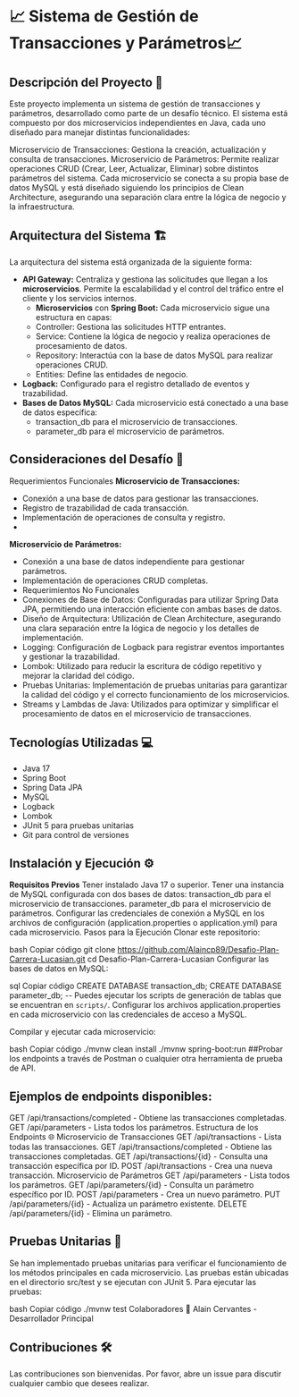 # 📈 Sistema de Gestión de Transacciones y Parámetros📈

## Descripción del Proyecto 📝
Este proyecto implementa un sistema de gestión de transacciones y parámetros, desarrollado como parte de un desafío técnico. El sistema está compuesto por dos microservicios independientes en Java, cada uno diseñado para manejar distintas funcionalidades:

Microservicio de Transacciones: Gestiona la creación, actualización y consulta de transacciones.
Microservicio de Parámetros: Permite realizar operaciones CRUD (Crear, Leer, Actualizar, Eliminar) sobre distintos parámetros del sistema.
Cada microservicio se conecta a su propia base de datos MySQL y está diseñado siguiendo los principios de Clean Architecture, asegurando una separación clara entre la lógica de negocio y la infraestructura.

## Arquitectura del Sistema 🏗️
La arquitectura del sistema está organizada de la siguiente forma:

- **API Gateway:** Centraliza y gestiona las solicitudes que llegan a los **microservicios**. Permite la escalabilidad y el control del tráfico entre el cliente y los servicios internos.
  - **Microservicios** con **Spring Boot:** Cada microservicio sigue una estructura en capas:
  - Controller: Gestiona las solicitudes HTTP entrantes.
  - Service: Contiene la lógica de negocio y realiza operaciones de procesamiento de datos.
  - Repository: Interactúa con la base de datos MySQL para realizar operaciones CRUD.
  - Entities: Define las entidades de negocio.
- **Logback:** Configurado para el registro detallado de eventos y trazabilidad.
- **Bases de Datos MySQL:** Cada microservicio está conectado a una base de datos específica:
  - transaction_db para el microservicio de transacciones.
  - parameter_db para el microservicio de parámetros.

## Consideraciones del Desafío 🚀
Requerimientos Funcionales
**Microservicio de Transacciones:**

- Conexión a una base de datos para gestionar las transacciones.
- Registro de trazabilidad de cada transacción.
- Implementación de operaciones de consulta y registro.
- 
**Microservicio de Parámetros:**

- Conexión a una base de datos independiente para gestionar parámetros.
- Implementación de operaciones CRUD completas.
- Requerimientos No Funcionales
- Conexiones de Base de Datos: Configuradas para utilizar Spring Data JPA, permitiendo una interacción eficiente con ambas bases de datos.
- Diseño de Arquitectura: Utilización de Clean Architecture, asegurando una clara separación entre la lógica de negocio y los detalles de implementación.
- Logging: Configuración de Logback para registrar eventos importantes y gestionar la trazabilidad.
- Lombok: Utilizado para reducir la escritura de código repetitivo y mejorar la claridad del código.
- Pruebas Unitarias: Implementación de pruebas unitarias para garantizar la calidad del código y el correcto funcionamiento de los microservicios.
- Streams y Lambdas de Java: Utilizados para optimizar y simplificar el procesamiento de datos en el microservicio de transacciones.

## Tecnologías Utilizadas 💻
- Java 17
- Spring Boot
- Spring Data JPA
- MySQL
- Logback
- Lombok
- JUnit 5 para pruebas unitarias
- Git para control de versiones

## Instalación y Ejecución ⚙️
**Requisitos Previos**
Tener instalado Java 17 o superior.
Tener una instancia de MySQL configurada con dos bases de datos:
transaction_db para el microservicio de transacciones.
parameter_db para el microservicio de parámetros.
Configurar las credenciales de conexión a MySQL en los archivos de configuración (application.properties o application.yml) para cada microservicio.
Pasos para la Ejecución
Clonar este repositorio:

bash
Copiar código
git clone https://github.com/Alaincp89/Desafio-Plan-Carrera-Lucasian.git
cd Desafio-Plan-Carrera-Lucasian
Configurar las bases de datos en MySQL:

sql
Copiar código
CREATE DATABASE transaction_db;
CREATE DATABASE parameter_db;
-- Puedes ejecutar los scripts de generación de tablas que se encuentran en `scripts/`.
Configurar los archivos application.properties en cada microservicio con las credenciales de acceso a MySQL.

Compilar y ejecutar cada microservicio:

bash
Copiar código
./mvnw clean install
./mvnw spring-boot:run
##Probar los endpoints a través de Postman o cualquier otra herramienta de prueba de API. 

## Ejemplos de endpoints disponibles:

GET /api/transactions/completed - Obtiene las transacciones completadas.
GET /api/parameters - Lista todos los parámetros.
Estructura de los Endpoints 🌐
Microservicio de Transacciones
GET /api/transactions - Lista todas las transacciones.
GET /api/transactions/completed - Obtiene las transacciones completadas.
GET /api/transactions/{id} - Consulta una transacción específica por ID.
POST /api/transactions - Crea una nueva transacción.
Microservicio de Parámetros
GET /api/parameters - Lista todos los parámetros.
GET /api/parameters/{id} - Consulta un parámetro específico por ID.
POST /api/parameters - Crea un nuevo parámetro.
PUT /api/parameters/{id} - Actualiza un parámetro existente.
DELETE /api/parameters/{id} - Elimina un parámetro.

## Pruebas Unitarias 🧪
Se han implementado pruebas unitarias para verificar el funcionamiento de los métodos principales en cada microservicio. Las pruebas están ubicadas en el directorio src/test y se ejecutan con JUnit 5. Para ejecutar las pruebas:

bash
Copiar código
./mvnw test
Colaboradores 🤝
Alain Cervantes - Desarrollador Principal

## Contribuciones 🛠️
Las contribuciones son bienvenidas. Por favor, abre un issue para discutir cualquier cambio que desees realizar.


